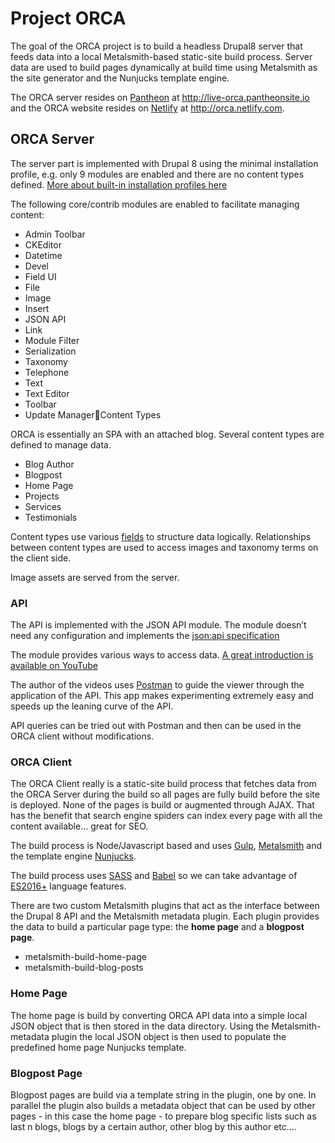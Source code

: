 # Project ORCA

The goal of the ORCA project is to build a headless Drupal8 server that feeds data into a local Metalsmith-based static-site build process. Server data are used to build pages dynamically at build time using Metalsmith as the site generator and the Nunjucks template engine.

The ORCA server resides on [Pantheon](https://pantheon.io/) at http://live-orca.pantheonsite.io and the ORCA website resides on [Netlify](https://www.netlify.com/) at http://orca.netlify.com.

## ORCA Server
The server part is implemented with Drupal 8 using the minimal installation profile, e.g. only 9 modules are enabled and there are no content types defined. [More about built-in installation profiles here](https://www.drupal.org/docs/7/install/built-in-installation-profiles-drupal-7)

The following core/contrib modules are enabled to facilitate managing content:

- Admin Toolbar
- CKEditor
- Datetime
- Devel
- Field UI
- File
- Image
- Insert
- JSON API
- Link
- Module Filter
- Serialization
- Taxonomy
- Telephone
- Text
- Text Editor
- Toolbar
- Update ManagerContent Types

ORCA is essentially an SPA with an attached blog. Several content types are defined to manage data.
 
- Blog Author
- Blogpost
- Home Page
- Projects
- Services
- Testimonials

Content types use various [fields](https://www.drupal.org/docs/7/nodes-content-types-and-fields/working-with-content-types-and-fields-drupal-7-and-later) to structure data logically. Relationships between content types are used to access images and taxonomy terms on the client side.

Image assets are served from the server.

### API
The API is implemented with the JSON API module. The module doesn’t need any configuration and implements the [json:api specification](http://jsonapi.org/)

The module provides various ways to access data. [A great introduction is available on YouTube](https://www.youtube.com/playlist?list=PLZOQ_ZMpYrZsyO-3IstImK1okrpfAjuMZ)

The author of the videos uses [Postman](https://www.getpostman.com/)  to guide the viewer through the application of the API. This app makes experimenting extremely easy and speeds up the leaning curve of the API.

API queries can be tried out with Postman and then can be used in the ORCA client without modifications.

### ORCA Client
The ORCA Client really is a static-site build process that fetches data from the ORCA Server during the build so all pages are fully build before the site is deployed. None of the pages is build or augmented through AJAX. That has the benefit that search engine spiders can index every page with all the content available… great for SEO.

The build process is Node/Javascript based and uses [Gulp](https://gulpjs.com/), [Metalsmith](http://www.metalsmith.io/) and the template engine [Nunjucks](https://mozilla.github.io/nunjucks/templating.html).

The build process uses [SASS](https://www.npmjs.com/package/gulp-sass) and [Babel](https://babeljs.io/) so we can take advantage of [ES2016+](http://exploringjs.com/es2016-es2017/) language features. 

There are two custom Metalsmith plugins that act as the interface between the Drupal 8 API and the Metalsmith metadata plugin.
Each plugin provides the data to build a particular page type: the **home page** and a **blogpost page**. 

- metalsmith-build-home-page
- metalsmith-build-blog-posts

### Home Page
The home page is build by converting ORCA API data into a simple local JSON object that is then stored in the data directory. Using the Metalsmith-metadata plugin the local JSON object is then used to populate the predefined home page Nunjucks template.

### Blogpost Page
Blogpost pages are build via a template string in the plugin, one by one. In parallel the plugin also builds a metadata object that can be used by other pages - in this case the home page - to prepare blog specific lists such as last n blogs, blogs by a certain author, other blog by this author etc.…
